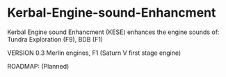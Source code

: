 # Kerbal-Engine-sound-Enhancment
Kerbal Engine sound Enhancment (KESE) enhances the engine sounds of: Tundra Exploration (F9), BDB (F1)


VERSION 0.3
Merlin engines, F1 (Saturn V first stage engine)

ROADMAP: (Planned)
